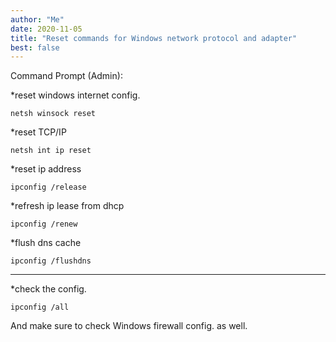```yaml
---
author: "Me"
date: 2020-11-05
title: "Reset commands for Windows network protocol and adapter"
best: false
---
```

 
Command Prompt (Admin):

*reset windows internet config.
 
```
netsh winsock reset
```
 
*reset TCP/IP 
 
```
netsh int ip reset 
```

*reset ip address

```
ipconfig /release 
```

*refresh ip lease from dhcp
 
```
ipconfig /renew 
```

*flush dns cache
 
```
ipconfig /flushdns 
```

---------------
 
*check the config.
 
```
ipconfig /all
 ```
 
And make sure to check Windows firewall config. as well.
 

 
 
 
 
 
 
 
 
 




